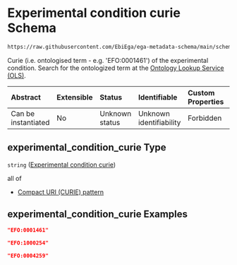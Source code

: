 # Experimental condition curie Schema

```txt
https://raw.githubusercontent.com/EbiEga/ega-metadata-schema/main/schemas/EGA.common-definitions.json#/definitions/experimental_condition_descriptor/properties/experimental_condition_curie
```

Curie (i.e. ontologised term - e.g. 'EFO:0001461') of the experimental condition. Search for the ontologized term at the [Ontology Lookup Service (OLS)](https://www.ebi.ac.uk/ols/index).

| Abstract            | Extensible | Status         | Identifiable            | Custom Properties | Additional Properties | Access Restrictions | Defined In                                                                                           |
| :------------------ | :--------- | :------------- | :---------------------- | :---------------- | :-------------------- | :------------------ | :--------------------------------------------------------------------------------------------------- |
| Can be instantiated | No         | Unknown status | Unknown identifiability | Forbidden         | Allowed               | none                | [EGA.common-definitions.json\*](../../../schemas/EGA.common-definitions.json "open original schema") |

## experimental\_condition\_curie Type

`string` ([Experimental condition curie](ega-12-definitions-experimental-condition-properties-experimental-condition-curie.md))

all of

*   [Compact URI (CURIE) pattern](ega-12-definitions-compact-uri-curie-pattern.md "check type definition")

## experimental\_condition\_curie Examples

```json
"EFO:0001461"
```

```json
"EFO:1000254"
```

```json
"EFO:0004259"
```
